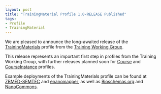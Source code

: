 ```yaml
---
layout: post
title: "TrainingMaterial Profile 1.0-RELEASE Published"
tags:
- Profile
- TrainingMaterial
---
```

We are pleased to announce the long-awaited release of the [TrainingMaterials](https://bioschemas.org/profiles/TrainingMaterial/1.0-RELEASE) profile from the [Training Working Group](https://bioschemas.org/groups/Training).

This release represents an important first step in profiles from the Training Working Group, with further releases planned soon for [Course](https://bioschemas.org/profiles/Course/0.9-DRAFT-2020_12_08) and [CourseInstance](https://bioschemas.org/profiles/CourseInstance/0.8-DRAFT-2020_10_06) profiles.

Example deployments of the TrainingMaterials profile can be found at [ZBMED-SEMTEC](https://zbmed-semtec.github.io/BioMedSem-IR-KD/) and [enanomapper](https://enanomapper.github.io/tutorials/Entering_and_analysing_nano_safety_data/readme.html), as well as [Bioschemas.org](https://bioschemas.org/tutorials/what_why_bioschemas) and [NanoCommons](https://nanocommons.github.io/tutorials/enteringData/).